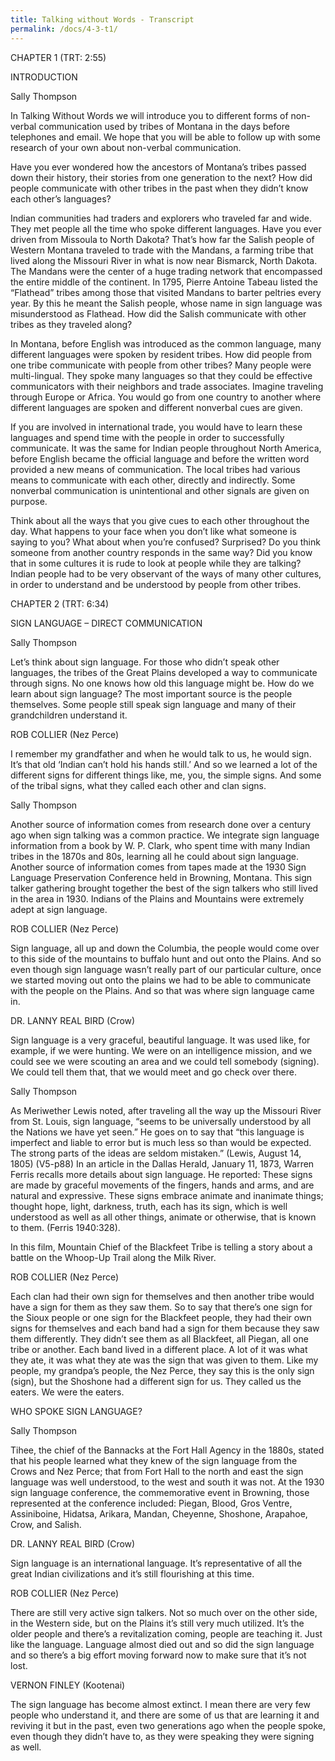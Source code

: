 ```yaml
---
title: Talking without Words - Transcript
permalink: /docs/4-3-t1/
---
```


CHAPTER 1 (TRT: 2:55)

INTRODUCTION

Sally Thompson

In Talking Without Words we will introduce you to different forms of non-verbal communication used by tribes of Montana in the days before telephones and email. We hope that you will be able to follow up with some research of your own about non-verbal communication.  

Have you ever wondered how the ancestors of Montana’s tribes passed down their history, their stories from one generation to the next? How did people communicate with other tribes in the past when they didn’t know each other’s languages?  

Indian communities had traders and explorers who traveled far and wide. They met people all the time who spoke different languages. Have you ever driven from Missoula to North Dakota? That’s how far the Salish people of Western Montana traveled to trade with the Mandans, a farming tribe that lived along the Missouri River in what is now near Bismarck, North Dakota. The Mandans were the center of a huge trading network that encompassed the entire middle of the continent. In 1795, Pierre Antoine Tabeau listed the “Flathead” tribes among those that visited Mandans to barter peltries every year. By this he meant the Salish people, whose name in sign language was misunderstood as Flathead. How did the Salish communicate with other tribes as they traveled along?  

In Montana, before English was introduced as the common language, many different languages were spoken by resident tribes. How did people from one tribe communicate with people from other tribes? Many people were multi-lingual. They spoke many languages so that they could be effective communicators with their neighbors and trade associates. Imagine traveling through Europe or Africa. You would go from one country to another where different languages are spoken and different nonverbal cues are given.

If you are involved in international trade, you would have to learn these languages and spend time with the people in order to successfully communicate. It was the same for Indian people throughout North America, before English became the official language and before the written word provided a new means of communication. The local tribes had various means to communicate with each other, directly and indirectly. Some nonverbal communication is unintentional and other signals are given on purpose.  

Think about all the ways that you give cues to each other throughout the day. What happens to your face when you don’t like what someone is saying to you? What about when you’re confused? Surprised? Do you think someone from another country responds in the same way? Did you know that in some cultures it is rude to look at people while they are talking? Indian people had to be very observant of the ways of many other cultures, in order to understand and be understood by people from other tribes.

CHAPTER 2 (TRT: 6:34)

SIGN LANGUAGE – DIRECT COMMUNICATION

Sally Thompson

Let’s think about sign language. For those who didn’t speak other languages, the tribes of the Great Plains developed a way to communicate through signs. No one knows how old this language might be. How do we learn about sign language? The most important source is the people themselves. Some people still speak sign language and many of their grandchildren understand it.

ROB COLLIER (Nez Perce)

I remember my grandfather and when he would talk to us, he would sign. It’s that old ‘Indian can’t hold his hands still.’ And so we learned a lot of the different signs for different things like, me, you, the simple signs. And some of the tribal signs, what they called each other and clan signs.

Sally Thompson

Another source of information comes from research done over a century ago when sign talking was a common practice. We integrate sign language information from a book by W. P. Clark, who spent time with many Indian tribes in the 1870s and 80s, learning all he could about sign language. Another source of information comes from tapes made at the 1930 Sign Language Preservation Conference held in Browning, Montana. This sign talker gathering brought together the best of the sign talkers who still lived in the area in 1930. Indians of the Plains and Mountains were extremely adept at sign language.

ROB COLLIER (Nez Perce)

Sign language, all up and down the Columbia, the people would come over to this side of the mountains to buffalo hunt and out onto the Plains. And so even though sign language wasn’t really part of our particular culture, once we started moving out onto the plains we had to be able to communicate with the people on the Plains. And so that was where sign language came in.

DR. LANNY REAL BIRD (Crow)

Sign language is a very graceful, beautiful language. It was used like, for example, if we were hunting. We were on an intelligence mission, and we could see we were scouting an area and we could tell somebody (signing). We could tell them that, that we would meet and go check over there.

Sally Thompson

As Meriwether Lewis noted, after traveling all the way up the Missouri River from St. Louis, sign language, “seems to be universally understood by all the Nations we have yet seen.” He goes on to say that “this language is imperfect and liable to error but is much less so than would be expected. The strong parts of the ideas are seldom mistaken.” (Lewis, August 14, 1805) (V5-p88) In an article in the Dallas Herald, January 11, 1873, Warren Ferris recalls more details about sign language. He reported:  These signs are made by graceful movements of the fingers, hands and arms, and are natural and expressive. These signs embrace animate and inanimate things; thought hope, light, darkness, truth, each has its sign, which is well understood as well as all other things, animate or otherwise, that is known to them.  (Ferris 1940:328).

In this film, Mountain Chief of the Blackfeet Tribe is telling a story about a battle on the Whoop-Up Trail along the Milk River.

ROB COLLIER (Nez Perce)

Each clan had their own sign for themselves and then another tribe would have a sign for them as they saw them. So to say that there’s one sign for the Sioux people or one sign for the Blackfeet people, they had their own signs for themselves and each band had a sign for them because they saw them differently. They didn’t see them as all Blackfeet, all Piegan, all one tribe or another. Each band lived in a different place. A lot of it was what they ate, it was what they ate was the sign that was given to them. Like my people, my grandpa’s people, the Nez Perce, they say this is the only sign (sign), but the Shoshone had a different sign for us. They called us the <Native language> eaters. We were the <Native language> eaters.

WHO SPOKE SIGN LANGUAGE?

Sally Thompson

Tihee, the chief of the Bannacks at the Fort Hall Agency in the 1880s, stated that his people learned what they knew of the sign language from the Crows and Nez Perce; that from Fort Hall to the north and east the sign language was well understood, to the west and south it was not. At the 1930 sign language conference, the commemorative event in Browning, those represented at the conference included: Piegan, Blood, Gros Ventre, Assiniboine, Hidatsa, Arikara, Mandan, Cheyenne, Shoshone, Arapahoe, Crow, and Salish.

DR. LANNY REAL BIRD (Crow)

Sign language is an international language. It’s representative of all the great Indian civilizations and it’s still flourishing at this time.

ROB COLLIER (Nez Perce)

There are still very active sign talkers. Not so much over on the other side, in the Western side, but on the Plains it’s still very much utilized. It’s the older people and there’s a revitalization coming, people are teaching it. Just like the language. Language almost died out and so did the sign language and so there’s a big effort moving forward now to make sure that it’s not lost.

VERNON FINLEY (Kootenai)

The sign language has become almost extinct. I mean there are very few people who understand it, and there are some of us that are learning it and reviving it but in the past, even two generations ago when the people spoke, even though they didn’t have to, as they were speaking they were signing as well.
